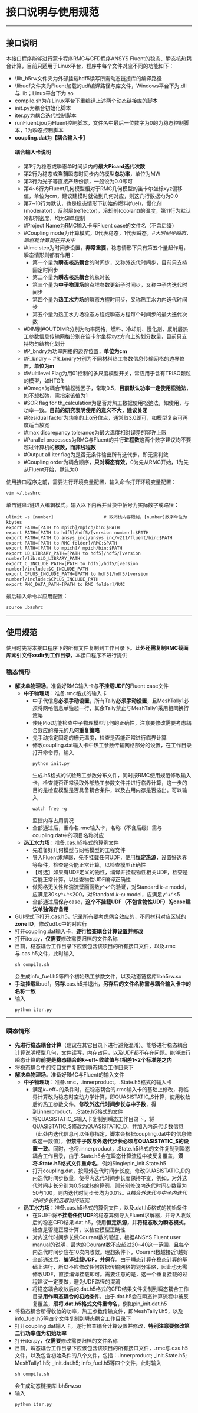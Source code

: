 # 接口说明与使用规范
---
## 接口说明
本接口程序能够进行蒙卡程序RMC与CFD程序ANSYS Fluent的稳态、瞬态核热耦合计算，目前只适用于Linux平台，程序中每个文件对应不同的功能如下：
* \lib_h5rw文件夹为外部挂载hdf5读写所需动态链接库的编译路径
* \libudf文件夹为Fluent加载的udf编译路径与库文件，Windows平台下为.dll与.lib；Linux平台下为.so
* compile.sh为在Linux平台下重编译上述两个动态链接库的脚本
* init.py为耦合初始化脚本
* iter.py为耦合迭代控制脚本
* runFluent.jou为Fluent控制脚本，文件名中最后一位数字为0的为稳态控制脚本，1为瞬态控制脚本
* **coupling.dat为【耦合输入卡】**
  #### 耦合输入卡说明
  * 第1行为稳态或瞬态单时间步内的**最大Picard迭代次数**
  * 第2行为稳态或**当前**瞬态时间步内的模型**总功率**，单位为MW
  * 第3行为光子等直接产热份额，一般设为0.0即可
  * 第4~6行为Fluent几何模型相对于RMC几何模型的笛卡尔坐标xyz偏移值，单位为cm，建议建模时就做到几何对应，则这几行数据均为0.0
  * 第7~10行为默认，也是稳态情形下初始的燃料(fuel)，慢化剂(moderator)，反射层(reflector)，冷却剂(coolant)的温度，第11行为默认冷却剂密度，均为SI单位制
  * #Project Name为RMC输入卡与Fluent case的文件名（不含后缀）
  * #Coupling mode为计算模式，0代表稳态，1代表瞬态。*#大时间步瞬态，即燃耗计算尚在开发中*
  * #time step为时间步设置，**非常重要**，稳态情形下只有第五个量起作用，瞬态情形则都有作用：
    * 第一个量为**瞬态核热耦合**的时间步，又称外迭代时间步，目前只支持固定时间步
    * 第二个量为**瞬态核热耦合**的总时长
    * 第三个量为**中子物理场**的点堆参数更新子时间步，又称中子内迭代时间步
    * 第四个量为**热工水力场**的瞬态方程时间步，又称热工水力内迭代时间步
    * 第五个量为热工水力场稳态方程或瞬态方程每个时间步的最大迭代次数
  * #DIM到#OUTDIMR分别为功率网格，燃料、冷却剂、慢化剂、反射层热工参数信息传输网格分别在笛卡尔坐标xyz方向上的划分数量，目前只支持均匀结构化划分
  * #P_bndry为功率网格的边界位置，**单位为cm**
  * #F_bndry ~ #R_bndry分别为不同材料热工参数信息传输网格的边界位置，**单位为m**
  * #Multilevel Flag为用01控制的多尺度模型开关，常应用于含有TRISO颗粒的模型，如HTGR
  * #Omega为耦合传输松弛因子，常取0.5，**目前默认功率一定使用松弛法**，如不想松弛，需指定该值为1
  * #SOR flag for th_calculation为是否对热工数据使用松弛法，如使用，与功率一致。**目前的研究表明使用的意义不大，建议关闭**
  * #Residual factor为功率的上α分位点，通常取3.0即可，如模型复杂可再度适当放宽
  * #tmax discrepancy tolerance为最大温度相对误差的容许上限
  * #Parallel processes为RMC与Fluent的并行**进程数**这两个数字建议均不要超过计算机的**核数，而非线程数**
  * #Output all iter flag为是否无条件输出所有迭代步，即无需判敛
  * #Coupling order为耦合顺序，**只对瞬态有效**，0为先从RMC开始，1为先从Fluent开始，默认为0

使用接口程序之前，需要进行环境变量配置，输入命令打开环境变量配置：
```
vim ~/.bashrc
```
单击键盘``i``键进入编辑模式，输入以下内容并替换中括号为实际数字或路径：
```
ulimit -s [number]                   # 取消栈内存限制，[number]数字单位为kbytes
export PATH=[PATH to mpich]/mpich/bin:$PATH
export PATH=[PATH to hdf5]/hdf5/[version number]:$PATH
export PATH=[PATH to ansys_inc]/ansys_inc/v211/fluent/bin:$PATH
export PATH=[PATH to RMC folder]/RMC:$PATH
export PATH=[PATH to mpich]/ mpich/bin:$PATH
export LD_LIBRARY_PATH=[PATH to hdf5]/hdf5/[version number]/lib:$LD_LIBRARY_PATH
export C_INCLUDE_PATH=[PATH to hdf5]/hdf5/[version number]/include:$C_INCLUDE_PATH
export CPLUS_INCLUDE_PATH=[PATH to hdf5]/hdf5/[version number]/include:$CPLUS_INCLUDE_PATH
export RMC_DATA_PATH=[PATH to RMC folder]/RMC
```
最后输入命令以应用配置：
```
source .bashrc
```

---

## 使用规范

使用时先将本接口程序下的所有文件复制到工作目录下。**此外还需复制RMC截面库索引文件xsdir到工作目录**，本接口程序不进行提供

### 稳态情形

* **解决单物理场**。准备好RMC输入卡与**不挂载UDF的**Fluent case文件
    * **中子物理场**：准备.rmc格式的输入卡
      * 中子代信息**必须手动设置**，所有Tally**必须手动设置**，且MeshTally1必须将网格信息单独起一行，其余Tally禁止与MeshTally1采用相同换行策略
      * 使用Plot功能检查中子物理模型几何的正确性，注意要修改需要考虑耦合效应的栅元的**几何重复策略**
      * 先手动指定固定的栅元温度，检查是否能正常进行临界计算
      * 修改coupling.dat输入卡中热工参数传输网格部分的设置，在工作目录打开命令行，输入
        ```
        python init.py
        ```
        生成.h5格式的试验热工参数分布文件，同时按RMC使用规范修改输入卡，检查能否正常读取外部热工参数文件并进行临界计算，这一步的目的是检查模型是否具备耦合条件，以及占用内存是否溢出。可以输入
        ```
        watch free -g
        ```
        监控内存占用情况
      * 全部通过后，重命名.rmc输入卡，名称（不含后缀）需与coupling.dat中的项目名称对应
  * **热工水力场**：准备.cas.h5格式的算例文件
    * 先准备好几何模型与网格模型的工程文件
    * 导入Fluent求解器，先不挂载任何UDF，使用**恒定热源**，设置好边界等条件，检查是否能正常计算，以检查模型正确性
    * 【可选】如果有UDF定义的物性，编译并挂载物性相关UDF，检查是否能正常计算，以检查物性UDF编译正确性
    * 做网格无关性和湍流壁面函数*y*^+^的验证，对Standard *k*-$\varepsilon$ model，应满足30<*y*^+^<200，对Standard *k*-$\omega$ model，应满足*y*^+^<5
    * 全部通过后保存case，**这个不挂载UDF（不包含物性UDF）的case建议单独保存备用**
* GUI模式下打开.cas.h5，记录所有要考虑耦合效应的，不同材料对应区域的**zone ID**，修改udf.c中的对应行
* 打开coupling.dat输入卡，**逐行检查耦合计算设置并修改**
* 打开iter.py，**仅需要**修改需要归档的文件名称
* 目前，稳态耦合工作目录下应该包含该项目的所有接口文件，以及.rmc与.cas.h5文件，此时输入
  ```
  sh compile.sh
  ```
  会生成info_fuel.h5等四个初始热工参数文件，以及动态链接库libh5rw.so
* **手动挂载**libudf，**另存**.cas.h5并退出，**另存后的文件名称需与耦合输入卡中的名称一致**
* 输入
  ```
  python iter.py
  ```
---
### 瞬态情形

* **先进行稳态耦合计算**（建议在其它目录下进行避免混淆）。能够进行稳态耦合计算说明模型几何，文件读写，内存占用，以及UDF都不存在问题。能够进行瞬态计算的**前提是稳态耦合的*k*~eff~收敛值与1相差1~2个标准差之内**
* 将稳态耦合中的接口文件复制到瞬态耦合工作目录下
* **解决单物理场**。准备好RMC与Fluent的输入文件
  * **中子物理场**：准备.rmc，.innerproduct，.State.h5格式的输入卡
    * 满足*k*~eff~的条件时，在稳态耦合的.rmc输入卡的基础上修改，将临界计算改为稳态时空动力学计算，即QUASISTATIC_S计算，使用收敛后的热工参数文件。**修改外迭代时间步长与中子数**，得到.innerproduct，.State.h5格式的文件
    * 将QUASISTATIC_S输入卡复制到瞬态工作目录下，将QUASISTATIC_S修改为QUASISTATIC_D，并加入内迭代步数信息（此处内迭代信息可以任意指定，脚本会根据coupling.dat中的信息修改这一数值），**但禁中子数与外迭代步长必须与QUASISTATIC_S的设置一致**。同时，也将.innerproduct，.State.h5格式的文件复制到瞬态耦合工作目录，由于.State.h5会在瞬态计算流程中被反复覆盖，**须将.State.h5格式文件重命名**，例如Singlepin_init.State.h5
    * 打开coupling.dat，按照外迭代时间步长度，修改QUASISTATIC_D的内迭代时间步数量，使得内迭代时间步长度保持不变，例如，对外迭代时间步长分别为0.5s或1s的算例，则分别修改内迭代时间步数量为50与100，则内迭代时间步长均为0.01s。*#耦合外迭代与中子内迭代时间步长的选取尚待研究*
  * **热工水力场**：准备.cas.h5格式的算例文件，以及.dat.h5格式的初始条件
    * 在GUI中将**不挂载任何UDF**的稳态算例导入Fluent求解器，并导入收敛后的稳态CFD结果.dat.h5，使用**恒定热源，并将稳态改为瞬态模式**，检查是否能正常计算，以检查模型正确性
    * 对内迭代时间步长做Courant数的验证，根据ANSYS Fluent user manual的说明，最大的Courant数不应超过20~40这一范围，且每个内迭代时间步应在10次内收敛。理想条件下，Courant数越接近1越好
    * 全部通过后，**编译挂载UDF，并保存**。由于瞬态计算在稳态计算的基础上进行，所以不应修改任何数据传输网格的划分策略，因此也无需修改UDF，直接编译挂载即可。需要注意的是，这一个重复挂载的过程建议一定要做，避免UDF路径的混淆
    * 将稳态耦合收敛后的.dat.h5格式的CFD结果文件复制到瞬态耦合工作目录**用作瞬态耦合的初始条件**，由于.dat.h5会在瞬态计算流程中被反复覆盖，**须将.dat.h5格式文件重命名**，例如pin_init.dat.h5
* 将稳态耦合所得收敛的功率，热工参数传输文件，即MeshTally1.h5，以及info_fuel.h5等四个文件复制到瞬态耦合工作目录下
* 打开coupling.dat输入卡，逐行检查耦合计算设置并修改，**特别注意要修改第二行功率值为初始功率**
* 打开iter.py，**仅需要**修改需要归档的文件名称
* 目前，瞬态耦合工作目录下应该包含该项目的所有接口文件，.rmc与.cas.h5文件，以及包含初始条件的八个文件，包括：.innerproduct; _init.State.h5; MeshTally1.h5; _init.dat.h5; info_fuel.h5等四个文件，此时输入
  ```
  sh compile.sh
  ```
  会生成动态链接库libh5rw.so
* 输入
  ```
  python iter.py
  ```